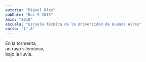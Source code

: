 ```yaml
---
autoria: "Miguel Díaz"
pubDate: "Dec 9 2018"
anio: "2018"
escuela: "Escuela Técnica de la Universidad de Buenos Aires"
curso: "1° A"
---
```


En la tormenta,\
un rayo silencioso,\
bajo la lluvia.
